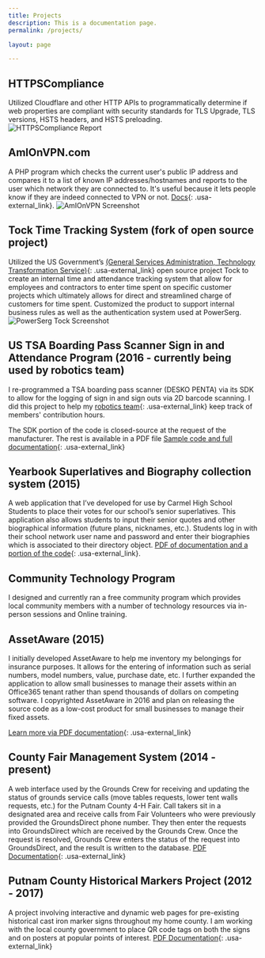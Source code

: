 ```yaml
---
title: Projects
description: This is a documentation page.
permalink: /projects/

layout: page

---
```


## HTTPSCompliance
Utilized Cloudflare and other HTTP APIs to programmatically determine if web properties are compliant with security standards for TLS Upgrade, TLS versions, 
HSTS headers, and HSTS preloading.
![HTTPSCompliance Report](https://01110000011100110111001001100111.com/sergiozygmunt-ip-assets/siteimages/https-sergiozygmunt-com.png)

## AmIOnVPN.com

A PHP program which checks the current user's public IP address and compares it to a list of known IP addresses/hostnames and reports to the user which network they are connected to. It's useful because it lets people know if they are indeed connected to VPN or not. [Docs](https://s.psdsuc.com/ldtej){: .usa-external_link}.
![AmIOnVPN Screenshot](https://01110000011100110111001001100111.com/sergiozygmunt-ip-assets/siteimages/amionvpn-screenshot.png)

## Tock Time Tracking System (fork of open source project) 
Utilized the US Government’s [(General Services Administration, Technology Transformation Service)](https://18f.gov){: .usa-external_link} open source project Tock to create an internal time and attendance tracking system that allow for employees and contractors to enter time spent on specific customer projects which ultimately allows for direct and streamlined charge of customers for time spent. Customized the product to support internal business rules as well as the authentication system used at PowerSerg.
![PowerSerg Tock Screenshot](https://01110000011100110111001001100111.com/sergiozygmunt-ip-assets/siteimages/tock-screenshot.png)


## US TSA Boarding Pass Scanner Sign in and Attendance Program (2016 - currently being used by robotics team)

I re-programmed a TSA boarding pass scanner (DESKO PENTA) via its SDK to allow for the logging of sign in and sign outs via 2D barcode scanning. I did this project to help my [robotics team](https://s.psdsuc.com/jf5ud){: .usa-external_link} keep track of members' contribution hours.

The SDK portion of the code is closed-source at the request of the manufacturer. The rest is available in a PDF file
[Sample code and full documentation](https://s.psdsuc.com/mrjks){: .usa-external_link}

## Yearbook Superlatives and Biography collection system (2015)
A web application that I’ve developed for use by Carmel High School Students to place their votes for our school’s senior superlatives. This application also allows students to input their senior quotes and other biographical information (future plans, nicknames, etc.). Students log in with their school network user name and password and enter their biographies which is associated to their directory object.
[PDF of documentation and a portion of the code](https://s.psdsuc.com/xj/z9){: .usa-external_link}.

## Community Technology Program

I designed and currently ran a free community program which provides local community members with a number of technology resources via in-person sessions and Online training.

## AssetAware (2015)

I initially developed AssetAware to help me inventory my belongings for insurance purposes. It allows for the entering of information such as serial numbers, model numbers, value, purchase date, etc. I further expanded the application to allow small businesses to manage their assets within an Office365 tenant rather than spend thousands of dollars on competing software. I copyrighted AssetAware in 2016 and plan on releasing the source code as a low-cost product for small businesses to manage their fixed assets.

[Learn more via PDF documentation](https://s.psdsuc.com/uyz/-){: .usa-external_link}

## County Fair Management System (2014 - present)
A web interface used by the Grounds Crew for receiving and updating the status of grounds service calls (move tables requests, lower tent walls requests, etc.) for the Putnam County 4-H Fair. Call takers sit in a designated area and receive calls from Fair Volunteers who were previously provided the GroundsDirect phone number. They then enter the requests into GroundsDirect which are received by the Grounds Crew. Once the request is resolved, Grounds Crew enters the status of the request into GroundsDirect, and the result is written to the database.
[PDF Documentation](https://s.psdsuc.com/tvb3g){: .usa-external_link}

## Putnam County Historical Markers Project (2012 - 2017)
A project involving interactive and dynamic web pages for pre-existing historical cast iron marker signs throughout my home county. I am working with the local county government to place QR code tags on both the signs and on posters at popular points of interest.
[PDF Documentation](https://s.psdsuc.com/ticwr){: .usa-external_link}